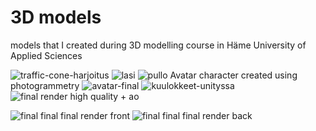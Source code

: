 # 3D models
models that I created during 3D modelling course in Häme University of Applied Sciences

![traffic-cone-harjoitus](https://github.com/ImJonZ/3d-models/assets/116492376/39b707d5-d7e5-4b34-8073-a13bba867d11)
![lasi](https://github.com/ImJonZ/3d-models/assets/116492376/67e38c55-8a68-4b87-a982-65fbd71c5f5e)
![pullo](https://github.com/ImJonZ/3d-models/assets/116492376/a69721fe-8143-40d7-bcf0-a1d85dc382c2)
Avatar character created using photogrammetry
![avatar-final](https://github.com/ImJonZ/3d-models/assets/116492376/063c4a1b-6703-47a1-a696-daf5f0ac998f)
![kuulokkeet-unityssa](https://github.com/ImJonZ/3d-models/assets/116492376/ec0f0810-4bc6-4843-93f6-7abe58bb279a)
![final render high quality + ao](https://github.com/ImJonZ/3d-models/assets/116492376/6010ac42-09eb-47b1-9247-7b1236d8f539)

![final final final render front](https://github.com/ImJonZ/3d-models/assets/116492376/b2d5415c-7c5d-40f3-9826-3eccf6fd671d)
![final final final render back](https://github.com/ImJonZ/3d-models/assets/116492376/b358f003-043f-4fde-bbbe-7869807d9dd1)
